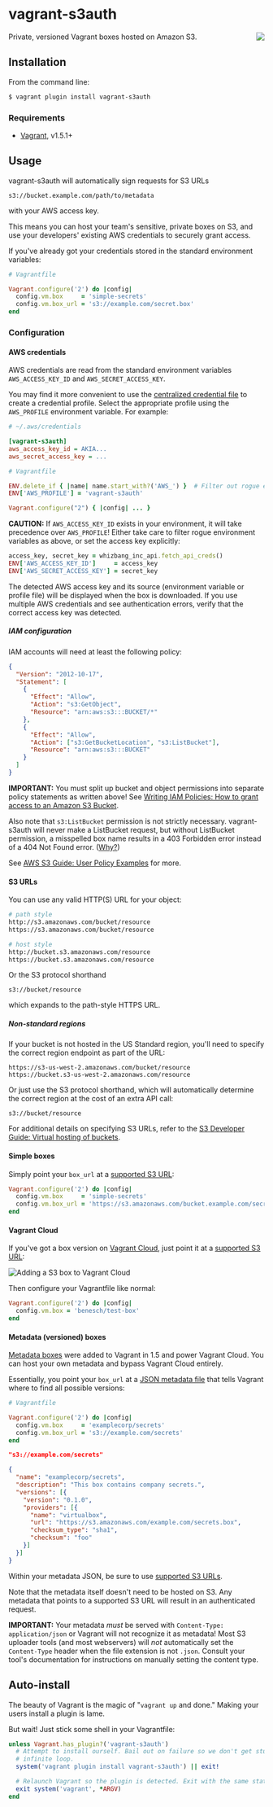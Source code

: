 # vagrant-s3auth

<a href="https://travis-ci.org/WhoopInc/vagrant-s3auth">
  <img src="https://travis-ci.org/WhoopInc/vagrant-s3auth.svg?branch=master"
    align="right">
</a>

Private, versioned Vagrant boxes hosted on Amazon S3.

## Installation

From the command line:

```bash
$ vagrant plugin install vagrant-s3auth
```

### Requirements

* [Vagrant][vagrant], v1.5.1+

## Usage

vagrant-s3auth will automatically sign requests for S3 URLs

```
s3://bucket.example.com/path/to/metadata
```

with your AWS access key.

This means you can host your team's sensitive, private boxes on S3, and use your
developers' existing AWS credentials to securely grant access.

If you've already got your credentials stored in the standard environment
variables:

```ruby
# Vagrantfile

Vagrant.configure('2') do |config|
  config.vm.box     = 'simple-secrets'
  config.vm.box_url = 's3://example.com/secret.box'
end
```

### Configuration

#### AWS credentials

AWS credentials are read from the standard environment variables
`AWS_ACCESS_KEY_ID` and `AWS_SECRET_ACCESS_KEY`.

You may find it more convenient to use the
[centralized credential file][aws-cred-file] to create a credential
profile. Select the appropriate profile using the `AWS_PROFILE`
environment variable. For example:

```ini
# ~/.aws/credentials

[vagrant-s3auth]
aws_access_key_id = AKIA...
aws_secret_access_key = ...
```

```ruby
# Vagrantfile

ENV.delete_if { |name| name.start_with?('AWS_') }  # Filter out rogue env vars.
ENV['AWS_PROFILE'] = 'vagrant-s3auth'

Vagrant.configure("2") { |config| ... }
```

**CAUTION:** If `AWS_ACCESS_KEY_ID` exists in your environment, it will
take precedence over `AWS_PROFILE`! Either take care to filter rogue
environment variables as above, or set the access key explicitly:

```ruby
access_key, secret_key = whizbang_inc_api.fetch_api_creds()
ENV['AWS_ACCESS_KEY_ID']     = access_key
ENV['AWS_SECRET_ACCESS_KEY'] = secret_key
```

The detected AWS access key and its source (environment variable or
profile file) will be displayed when the box is downloaded. If you use
multiple AWS credentials and see authentication errors, verify that the
correct access key was detected.

##### IAM configuration

IAM accounts will need at least the following policy:

```json
{
  "Version": "2012-10-17",
  "Statement": [
    {
      "Effect": "Allow",
      "Action": "s3:GetObject",
      "Resource": "arn:aws:s3:::BUCKET/*"
    },
    {
      "Effect": "Allow",
      "Action": ["s3:GetBucketLocation", "s3:ListBucket"],
      "Resource": "arn:aws:s3:::BUCKET"
    }
  ]
}
```

**IMPORTANT:** You must split up bucket and object permissions into separate policy statements as written above! See [Writing IAM Policies: How to grant access to an Amazon S3 Bucket][aws-s3-iam].

Also note that `s3:ListBucket` permission is not strictly necessary. vagrant-s3auth will never
make a ListBucket request, but without ListBucket permission, a misspelled box
name results in a 403 Forbidden error instead of a 404 Not Found error. ([Why?][aws-403-404])

See [AWS S3 Guide: User Policy Examples][aws-user-policy] for more.

#### S3 URLs

You can use any valid HTTP(S) URL for your object:

```bash
# path style
http://s3.amazonaws.com/bucket/resource
https://s3.amazonaws.com/bucket/resource

# host style
http://bucket.s3.amazonaws.com/resource
https://bucket.s3.amazonaws.com/resource
```

Or the S3 protocol shorthand

```
s3://bucket/resource
```

which expands to the path-style HTTPS URL.

##### Non-standard regions

If your bucket is not hosted in the US Standard region, you'll need to specify
the correct region endpoint as part of the URL:

```
https://s3-us-west-2.amazonaws.com/bucket/resource
https://bucket.s3-us-west-2.amazonaws.com/resource
```

Or just use the S3 protocol shorthand, which will automatically determine the
correct region at the cost of an extra API call:

```
s3://bucket/resource
```

For additional details on specifying S3 URLs, refer to the [S3 Developer Guide:
Virtual hosting of buckets][bucket-vhost].

#### Simple boxes

Simply point your `box_url` at a [supported S3 URL](#s3-url):

```ruby
Vagrant.configure('2') do |config|
  config.vm.box     = 'simple-secrets'
  config.vm.box_url = 'https://s3.amazonaws.com/bucket.example.com/secret.box'
end
```

#### Vagrant Cloud

If you've got a box version on [Vagrant Cloud][vagrant-cloud], just point it at
a [supported S3 URL](#s3-urls):

![Adding a S3 box to Vagrant Cloud](https://cloud.githubusercontent.com/assets/882976/3273399/d5d70966-f323-11e3-8393-22195050aeac.png)

Then configure your Vagrantfile like normal:

```ruby
Vagrant.configure('2') do |config|
  config.vm.box = 'benesch/test-box'
end
```

#### Metadata (versioned) boxes

[Metadata boxes][metadata-boxes] were added to Vagrant in 1.5 and power Vagrant
Cloud. You can host your own metadata and bypass Vagrant Cloud entirely.

Essentially, you point your `box_url` at a [JSON metadata file][metadata-boxes]
that tells Vagrant where to find all possible versions:

```ruby
# Vagrantfile

Vagrant.configure('2') do |config|
  config.vm.box     = 'examplecorp/secrets'
  config.vm.box_url = 's3://example.com/secrets'
end
```

```json
"s3://example.com/secrets"

{
  "name": "examplecorp/secrets",
  "description": "This box contains company secrets.",
  "versions": [{
    "version": "0.1.0",
    "providers": [{
      "name": "virtualbox",
      "url": "https://s3.amazonaws.com/example.com/secrets.box",
      "checksum_type": "sha1",
      "checksum": "foo"
    }]
  }]
}
```

Within your metadata JSON, be sure to use [supported S3 URLs](#s3-urls).

Note that the metadata itself doesn't need to be hosted on S3. Any metadata that
points to a supported S3 URL will result in an authenticated request.

**IMPORTANT:** Your metadata *must* be served with `Content-Type: application/json`
or Vagrant will not recognize it as metadata! Most S3 uploader tools (and most
webservers) will *not* automatically set the `Content-Type` header when the file
extension is not `.json`. Consult your tool's documentation for instructions on
manually setting the content type.

## Auto-install

The beauty of Vagrant is the magic of "`vagrant up` and done." Making your users
install a plugin is lame.

But wait! Just stick some shell in your Vagrantfile:

```ruby
unless Vagrant.has_plugin?('vagrant-s3auth')
  # Attempt to install ourself. Bail out on failure so we don't get stuck in an
  # infinite loop.
  system('vagrant plugin install vagrant-s3auth') || exit!

  # Relaunch Vagrant so the plugin is detected. Exit with the same status code.
  exit system('vagrant', *ARGV)
end
```

[aws-403-404]: https://forums.aws.amazon.com/thread.jspa?threadID=56531#jive-message-210346
[aws-cred-file]: http://blogs.aws.amazon.com/security/post/Tx3D6U6WSFGOK2H/A-New-and-Standardized-Way-to-Manage-Credentials-in-the-AWS-SDKs
[aws-s3-iam]: http://blogs.aws.amazon.com/security/post/Tx3VRSWZ6B3SHAV/Writing-IAM-Policies-How-to-grant-access-to-an-Amazon-S3-bucket
[aws-signed]: http://docs.aws.amazon.com/AmazonS3/latest/dev/RESTAuthentication.html#ConstructingTheAuthenticationHeader
[aws-user-policy]: http://docs.aws.amazon.com/AmazonS3/latest/dev/example-policies-s3.html
[bucket-vhost]: http://docs.aws.amazon.com/AmazonS3/latest/dev/VirtualHosting.html#VirtualHostingExamples
[metadata-boxes]: http://docs.vagrantup.com/v2/boxes/format.html
[vagrant]: http://vagrantup.com
[vagrant-cloud]: http://vagrantcloud.com
